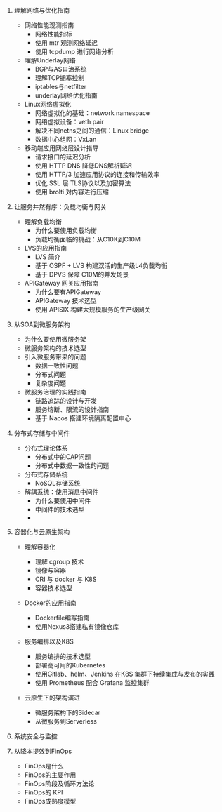 
1. 理解网络与优化指南
	- 网络性能观测指南
		- 网络性能指标
		- 使用 mtr 观测网络延迟
		- 使用 tcpdump 进行网络分析
	- 理解Underlay网络
		- BGP与AS自治系统
		- 理解TCP拥塞控制
		- iptables与netfilter
		- underlay网络优化指南
	- Linux网络虚拟化
		- 网络虚拟化的基础：network namespace
		- 网络虚拟设备：veth pair
		- 解决不同netns之间的通信：Linux bridge
		- 数据中心组网：VxLan
	- 移动端应用网络层设计指导
		- 请求接口的延迟分析
		- 使用 HTTP DNS 降低DNS解析延迟
		- 使用 HTTP/3  加速应用协议的连接和传输效率
		- 优化 SSL 层 TLS协议以及加密算法
		- 使用 brolti 对内容进行压缩

2. 让服务井然有序：负载均衡与网关
	- 理解负载均衡
		- 为什么要使用负载均衡
		- 负载均衡面临的挑战：从C10K到C10M 
	- LVS的应用指南
		- LVS 简介
		- 基于 OSPF + LVS 构建双活的生产级L4负载均衡
		- 基于 DPVS 保障 C10M的并发场景
	- APIGateway 网关应用指南
		- 为什么要有APIGateway
		- APIGateway 技术选型
		- 使用 APISIX 构建大规模服务的生产级网关

3. 从SOA到微服务架构
	- 为什么要使用微服务架
	- 微服务架构的技术选型
	- 引入微服务带来的问题
		- 数据一致性问题
		- 分布式问题
		- 复杂度问题
	- 微服务治理的实践指南
		- 链路追踪的设计与开发
		- 服务熔断、限流的设计指南
		- 基于 Nacos 搭建环境隔离配置中心 

4. 分布式存储与中间件
	- 分布式理论体系
		- 分布式中的CAP问题
		- 分布式中数据一致性的问题
	- 分布式存储系统
		- NoSQL存储系统
	- 解耦系统：使用消息中间件
		- 为什么要使用中间件
		- 中间件的技术选型
		- 
5. 容器化与云原生架构
	- 理解容器化
		- 理解 cgroup 技术 
		- 镜像与容器 
		- CRI 与 docker 与 K8S 
		- 容器技术选型
	- Docker的应用指南
		- Dockerfile编写指南
		- 使用Nexus3搭建私有镜像仓库
	- 服务编排以及K8S
		- 服务编排的技术选型
		- 部署高可用的Kubernetes
		- 使用Gitlab、helm、Jenkins 在K8S 集群下持续集成与发布的实践
		- 使用 Prometheus 配合 Grafana 监控集群

	- 云原生下的架构演进
		- 微服务架构下的Sidecar
		- 从微服务到Serverless

5. 系统安全与监控
	

7. 从降本提效到FinOps
	- FinOps是什么
	- FinOps的主要作用
	- FinOps阶段及循环方法论
	- FinOps的 KPI
	- FinOps成熟度模型
